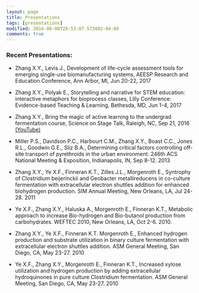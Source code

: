```yaml
---
layout: page
title: Presentations
tags: [presentations]
modified: 2014-08-08T20:53:07.573882-04:00
comments: true
---
```



### Recent Presentations:
* Zhang X.Y., Levis J., Development of life-cycle assessment tools for emerging single-use biomanufacturing systems, AEESP Research and Education Conference, Ann Arbor, MI, Jun 20-22, 2017

* Zhang X.Y., Polyak E., Storytelling and narrative for STEM education: interactive metaphors for bioprocess classes, Lilly Conference: Evidence-based Teaching & Learning, Bethesda, MD, Jun 1-4, 2017

* Zhang X.Y., Bring the magic of active learning to the undergrad fermentation course, Science on Stage Talk, Raleigh, NC, Sep 21, 2016 [(YouTube)](https://youtu.be/s8Is6-K9rII)

* Miller P.S., Davidson P.C., Harbourt C.M., Zhang X.Y., Boast C.C., Jones R.L., Goodwin G.E., Sliz B.A., Determining critical factors controlling off-site transport of pyrethroids in the urban environment. 246th ACS National Meeting & Exposition, Indianapolis, IN, Sep 8-12. 2013

* Zhang X.Y., Ye X.F., Finneran K.T., Zilles J.L., Morgenroth E., Syntrophy of Clostridium beijerinckii and Geobacter metallireducens in co-culture fermentation with extracellular electron shuttles addition for enhanced biohydrogen production. SIM Annual Meeting, New Orleans, LA, Jul 24-28. 2011

* Ye X.F., Zhang X.Y., Haluska A., Morgenroth E., Finneran K.T., Metabolic approach to increase Bio-hydrogen and Bio-butanol production from carbohydrates. WEFTEC 2010, New Orleans, LA, Oct 2-6. 2010.

* Zhang X.Y., Ye X.F., Finneran K.T. Morgenroth E., Enhanced hydrogen production and substrate utilization in binary culture fermentation with extracellular electron shuttles addition. ASM General Meeting, San Diego, CA, May 23-27. 2010

* Ye X.F., Zhang X.Y., Morgenroth E., Finneran K.T., Increased xylose utilization and hydrogen production by adding   extracellular hydroquinones in pure culture Clostridium fermentation. ASM General Meeting, San Diego, CA, May 23-27. 2010
